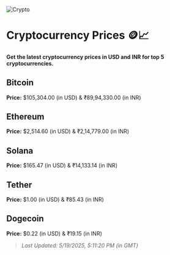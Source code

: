 
![Crypto](https://www.techguide.com.au/wp-content/uploads/2020/11/crypto3.jpeg)

# Cryptocurrency Prices 🪙📈

#### Get the latest cryptocurrency prices in USD and INR for top 5 cryptocurrencies.

## Bitcoin

**Price:** $105,304.00 (in USD) & ₹89,94,330.00 (in INR)

## Ethereum

**Price:** $2,514.60 (in USD) & ₹2,14,779.00 (in INR)

## Solana

**Price:** $165.47 (in USD) & ₹14,133.14 (in INR)

## Tether

**Price:** $1.00 (in USD) & ₹85.43 (in INR)

## Dogecoin

**Price:** $0.22 (in USD) & ₹19.15 (in INR)

> _Last Updated: 5/19/2025, 5:11:20 PM (in GMT)_
